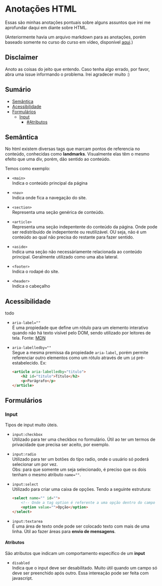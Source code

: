 # Anotações HTML

Essas são minhas anotações pontuais sobre alguns assuntos que irei me aprofundar daqui em diante sobre HTML.

(Anteriormente havia um arquivo markdown para as anotações, porém baseado somente no curso do curso em vídeo, disponível [aqui](/estudos/curso-em-video/anotacoes-cev.md).)

## Disclaimer

Anoto as coisas do jeito que entendo. Caso tenha algo errado, por favor, abra uma issue informando o problema. Irei agradecer muito :)

## Sumário

* [Semântica](#semântica)
* [Acessibilidade](#acessibilidade)
* [Formulários](#formulários)
  * [Input](#input)
    * [#Atributos](#atributos)

## Semântica

No html existem diversas tags que marcam pontos de referencia no conteúdo, conhecidas como **landmarks**. Visualmente elas têm o mesmo efeito que uma div, porém, dão sentido ao conteúdo.

Temos como exemplo:

* ``<main>`` \
    Indica o conteúdo principal da página

* ``<nav>`` \
    Indica onde fica a navegação do site.

* ``<section>`` \
    Representa uma seção genérica de conteúdo.

* ``<article>`` \
    Representa uma seção indepentente do conteúdo da página. Onde pode ser redistribuído de indepentente ou reutilizável. OU seja, não é um conteúdo ao qual não precisa do restante para fazer sentido.

* ``<aside>`` \
    Indica uma seção não necessáriamente relacionada ao conteúdo principal. Geralmente utilizado como uma aba lateral.

* ``<footer>`` \
    Indica o rodapé do site.

* ``<header>`` \
    Indica o cabeçalho

## Acessibilidade

todo

* ``aria-label=""`` \
    É uma propiedade que define um rótulo para um elemento interativo quando não há texto visível pelo DOM, sendo utilizado por leitores de tela. Fonte: [MDN](https://developer.mozilla.org/pt-BR/docs/Web/Accessibility/ARIA/Attributes/aria-label)

* ``aria-labelledby=""`` \
    Segue a mesma premissa da propiedade ``aria-label``, porém permite referenciar outro elementos como um rótulo através de um ``id`` pré-estabelecido. Ex:

    ```html
    <article aria-labelledby="titulo">
        <h2 id="titulo">Título</h2>
        <p>Parágrafo</p>
    </article>
    ```

## Formulários

### Input

Tipos de input muito úteis.

* ``input:checkbox`` \
    Utilizado para ter uma checkbox no formulário. Útil ao ter um termos de privacidade que precisa ser aceito, por exemplo.

* ``input:radio`` \
    Utilizado para ter um botões do tipo radio, onde o usuário só poderá selecionar um por vez. \
    Obs: para que somente um seja selecionado, é preciso que os dois tenham o mesmo atributo ``name=""``.

* ``input:select`` \
    Utilizado para criar uma caixa de opções. Tendo a seguinte estrutura:

    ```html
    <select name="" id="">
        <!-- Onde a tag option é referente a uma opção dentro do campo select -->
        <option value="">Opção</option>
    </select>
    ```

* ``input:textarea`` \
    É uma área de texto onde pode ser colocado texto com mais de uma linha. Útil ao fazer áreas para **envio de mensagens**.

#### Atributos

São atributos que indicam um comportamento específico de um **input**

* ``disabled`` \
    Indica que o input deve ser desabilitado. Muito útil quando um campo só deve ser preenchido após outro. Essa intereação pode ser feita com javascript.
